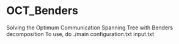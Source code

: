 # OCT_Benders
Solving the Optimum Communication Spanning Tree with Benders decomposition
To use, do ./main configuration.txt input.txt
